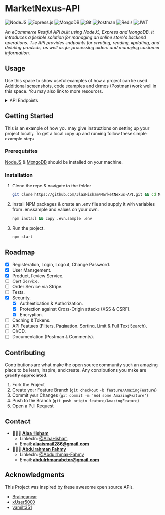 # MarketNexus-API

![NodeJS](https://img.shields.io/badge/Node.js-339933?style=for-the-badge&logo=nodedotjs&logoColor=white)
![Express.js](https://img.shields.io/badge/express.js-%23404d59.svg?style=for-the-badge&logo=express&logoColor=%2361DAFB)
![MongoDB](https://img.shields.io/badge/MongoDB-%234ea94b.svg?style=for-the-badge&logo=mongodb&logoColor=white)
![Git](https://img.shields.io/badge/git-%23F05033.svg?style=for-the-badge&logo=git&logoColor=white)
![Postman](https://img.shields.io/badge/Postman-FF6C37?style=for-the-badge&logo=Postman&logoColor=white)
![Redis](https://img.shields.io/badge/redis-%23DD0031.svg?&style=for-the-badge&logo=redis&logoColor=white)
![JWT](https://img.shields.io/badge/JWT-black?style=for-the-badge&logo=JSON%20web%20tokens)

_An eCommerce Restful API built using NodeJS, Express and MongoDB. It introduces a flexible solution for managing an online store's backend operations. The API provides endpoints for creating, reading, updating, and deleting products, as well as for processing orders and managing customer information._

<!-- USAGE EXAMPLES -->

## Usage

Use this space to show useful examples of how a project can be used. Additional screenshots, code examples and demos (Postman) work well in this space. You may also link to more resources.

<details>
<summary>API Endpoints</summary>
<br>

Authentication Services:

- **POST /auth/login :** Login with user credentials. [Public]
- **POST /auth/signup :** Sign up and create a new user account. [Public]
- **POST /auth/logout :** Logout of the session. [User]
- **PUT /auth/change-password :** Change the password. [User]

User Services:

- **GET /users :** Query all users by name, email, phone, role. [Public]
- **GET /users/:id :** Get user data by ID. [Public]
- **GET /users/me :** get details of the user. [User]
- **PUT /users/me :** Update details of the user. [User]
- **DELETE /users/me :** Delete account of the user. [User]
- **DELETE /users/:id :** Delete user by ID. [Admin]

Product Services:

- **GET /products/ :** Query products by: search term (name, description), category, price, rate. [Public]
- **GET /products/:id :** Get product by ID. [Public]
- **GET /products/top-cheapest :** Get the top 5 cheapest products by category. [Public]
- **GET /products/top-rated :** Get the top-rated products by category. [Public]
- **GET /products/most-sold :** Get the most sold products by category. [Public]
- **POST /products/ :** Create a new product. [Seller]
- **PUT /products/:id :** Update product details by ID. [Seller]
- **DELETE /products/:id :** Delete product by ID. [Seller]

Review Services:

- **GET /reviews/:productId/reviews :** Query all reviews on product. [Public]
- **GET /reviews/:id :** Get review by ID. [Public]
- **POST /reviews/ :** Create a new review on product by id. [User]
- **PUT /reviews/:id :** Update review by ID. [User]
- **DELETE /reviews/:id :** Delete review by ID. [User]

Cart Services:

- **GET /cart :** Get cart details. [User]
- **POST /cart/products :** Add a product to the cart. [User]
- **PUT /cart/products/:id/increase :** Increase the quantity of a product in the cart by one. [User]
- **PUT /cart/products/:id/reduce :** Reduce the quantity of a product in the cart by one. [User]
- **DELETE /cart/products/:id :** Delete a product from the cart. [User]
- **DELETE /cart/:id :** Delete the entire cart. [User]

Order Services:

- **GET /orders/:id :** Get order by id. [User]
- **GET /orders/ :** Query orders by date. [User]
- **POST /orders/ :** Create a new order. [User]
- **PUT /orders/:id/cancel :** Cancel an order. [User]
- **PUT /orders/:id/status :** Update order status. [Admin]

</details>

## Getting Started

This is an example of how you may give instructions on setting up your project locally.
To get a local copy up and running follow these simple example steps.

### Prerequisites

[NodeJS](https://nodejs.org/en/download) & [MongoDB](https://www.mongodb.com/docs/manual/installation/) should be installed on your machine.

### Installation

1. Clone the repo & navigate to the folder.
   ```sh
   git clone https://github.com/3laaHisham/MarketNexus-API.git && cd MarketNexus-API
   ```
2. Install NPM packages & create an .env file and supply it with variables from .env.sample and values on your own.
   ```sh
   npm install && copy .evn.sample .env
   ```
3. Run the project.
   ```sh
   npm start
   ```

<!-- ROADMAP -->

## Roadmap

- [x] Registeration, Login, Logout, Change Password.
- [x] User Management.
- [x] Product, Review Service.
- [ ] Cart Service.
- [ ] Order Service via Stripe.
- [ ] Tests.
- [x] Security.
  - [x] Authentication & Authorization.
  - [x] Protection against Cross-Origin attacks (XSS & CSRF).
  - [x] Encryption.
- [ ] Caching & Tokens.
- [ ] API Features (Filters, Pagination, Sorting, Limit & Full Text Search).
- [ ] CI/CD.
- [ ] Documentation (Postman & Comments).

## Contributing

Contributions are what make the open source community such an amazing place to be learn, inspire, and create. Any contributions you make are **greatly appreciated**.

1. Fork the Project
2. Create your Feature Branch (`git checkout -b feature/AmazingFeature`)
3. Commit your Changes (`git commit -m 'Add some AmazingFeature'`)
4. Push to the Branch (`git push origin feature/AmazingFeature`)
5. Open a Pull Request

## Contact

- 👨🏼‍💻 [**Alaa Hisham**](https://github.com/3laaHisham)
  - LinkedIn: [@AlaaHisham](https://www.linkedin.com/in/alaahisham/)
  - Email: **alaaismail286@gmail.com**
- 👨🏻‍💻 [**Abdulrahman Fahmy**](https://github.com/abdulrhman500)
  - LinkedIn: [@Abdulrhman-Fahmy](https://www.linkedin.com/in/abdulrhman-fahmy/)
  - Email: **abdulrhmanabotor@gmail.com**

<!-- ACKNOWLEDGMENTS -->

## Acknowledgments

This Project was inspired by these awesome open source APIs.

- [Braineanear](https://github.com/Braineanear/EcommerceAPI)
- [xUser5000](https://github.com/xUser5000/pingo-server)
- [yamilt351](https://github.com/yamilt351/api-rest)
